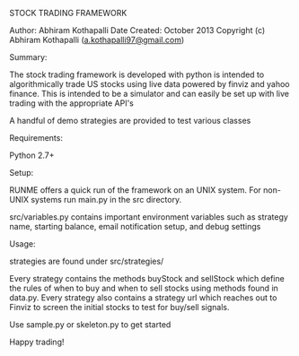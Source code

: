 STOCK TRADING FRAMEWORK

Author: Abhiram Kothapalli
Date Created: October 2013
Copyright (c) Abhiram Kothapalli (a.kothapalli97@gmail.com)

Summary:

The stock trading framework is developed with python is intended to algorithmically trade US stocks using live data powered by finviz and yahoo finance. This is intended to be a simulator and can easily be set up with live trading with the appropriate API's

A handful of demo strategies are provided to test various classes

Requirements:

Python 2.7+

Setup:

RUNME offers a quick run of the framework on an UNIX system. For non-UNIX systems run main.py in the src directory.

src/variables.py contains important environment variables such as strategy name, starting balance, email notification setup, and debug settings

Usage:

strategies are found under src/strategies/

Every strategy contains the methods buyStock and sellStock which define the rules of when to buy and when to sell stocks using methods found in data.py. Every strategy also contains a strategy url which reaches out to Finviz to screen the initial stocks to test for buy/sell signals.

Use sample.py or skeleton.py to get started

Happy trading!



